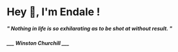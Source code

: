 <h1 title="head"> Hey 👋, I'm Endale !</h1>

**<h5><i>" Nothing in life is so exhilarating as to be shot at without result. "</i></h5>**

*<b>___ Winston Churchill ___</b>*
